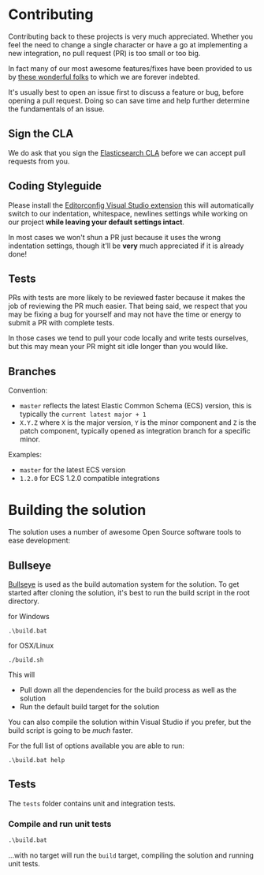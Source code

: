 # Contributing

Contributing back to these projects is very much appreciated. Whether you feel the need to change a single character or have a go at implementing a new integration, no pull request (PR) is too small or too big.

In fact many of our most awesome features/fixes have been provided to us by [these wonderful folks](https://github.com/elastic/ecs-dotnet/graphs/contributors) to which we are forever indebted. 

It's usually best to open an issue first to discuss a feature or bug, before opening a pull request. Doing so can save time and help further determine the fundamentals of an issue.

## Sign the CLA

We do ask that you sign the [Elasticsearch CLA](https://www.elastic.co/contributor-agreement) before we can accept pull requests from you. 

## Coding Styleguide

Please install the [Editorconfig Visual Studio extension](https://visualstudiogallery.msdn.microsoft.com/c8bccfe2-650c-4b42-bc5c-845e21f96328) this will automatically switch to our indentation, whitespace, newlines settings while working on our project **while leaving your default settings intact**.

In most cases we won't shun a PR just because it uses the wrong indentation settings, though it'll be **very** much appreciated if it is already done!

## Tests

PRs with tests are more likely to be reviewed faster because it makes the job of reviewing the PR much easier. That being said,
we respect that you may be fixing a bug for yourself and may not have the time or energy to submit a PR with complete tests. 

In those cases we tend to pull your code locally and write tests ourselves, but this may mean your PR might sit idle longer than you would like.

## Branches

Convention:

- `master` reflects the latest Elastic Common Schema (ECS) version, this is typically the `current latest major + 1`
- `X.Y.Z` where `X` is the major version, `Y` is the minor component and `Z` is the patch component, typically opened as integration branch for a specific minor.

Examples:

- `master` for the latest ECS version
- `1.2.0` for ECS 1.2.0 compatible integrations

# Building the solution

The solution uses a number of awesome Open Source software tools to ease development:

## Bullseye

[Bullseye](https://github.com/adamralph/bullseye) is used as the build automation system for the solution. To get started after cloning the solution, it's best to run the build script in the root directory.

for Windows 

```
.\build.bat
```

for OSX/Linux

```
./build.sh
```

This will

- Pull down all the dependencies for the build process as well as the solution
- Run the default build target for the solution

You can also compile the solution within Visual Studio if you prefer, but the build script is going to be _much_ faster.

For the full list of options available you are able to run:

```
.\build.bat help
```

## Tests

The `tests` folder contains unit and integration tests.

### Compile and run unit tests

```bat
.\build.bat
```

...with no target will run the `build` target, compiling the solution and running unit tests.